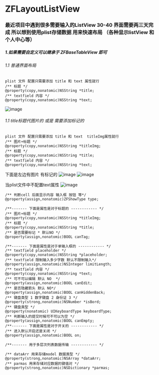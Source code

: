 # ZFLayoutListView

### 最近项目中遇到很多需要输入的ListView 30-40 界面需要两三天完成 所以想到使用plist存储数据 用来快速布局 （各种显示listView 和个人中心等）


##### 1.如果需要自定义可以继承于 ZFBaseTableView 即可

###### 1.1 普通界面布局
 
 ```
 plist 文件 配置只需要添加 title 和 text 属性就行
 /** 标题 */
@property(copy,nonatomic)NSString *title;
/** textfield 内容 */
@property(copy,nonatomic)NSString *text;

 ```
 ![image](https://github.com/linzaifei/ZFLayoutListView/blob/master/layoutImages/Simulator%20Screen%20Shot%20-%20iPhone%20X%20-%202017-12-22%20at%2013.54.08.png)
 
 ###### 1.1 title标题代图片的 或是 需要添加标记的
 
 ```
 plist 文件 配置只需要添加 title 和 text  titleImg属性就行
 /** 图片+标题 */
@property(copy,nonatomic)NSString *titleImg;
 /** 标题 */
@property(copy,nonatomic)NSString *title;
/** textfield 内容 */
@property(copy,nonatomic)NSString *text;

 ```

下面是左边有图片 有标记的
 ![image](https://github.com/linzaifei/ZFLayoutListView/blob/master/layoutImages/Simulator%20Screen%20Shot%20-%20iPhone%20X%20-%202017-12-22%20at%2013.54.23.png)
 ![image](https://github.com/linzaifei/ZFLayoutListView/blob/master/layoutImages/Simulator%20Screen%20Shot%20-%20iPhone%20X%20-%202017-12-22%20at%2013.54.34.png)
 
 当plist文件中不配置text属性
 ![image](https://github.com/linzaifei/ZFLayoutListView/blob/master/layoutImages/Simulator%20Screen%20Shot%20-%20iPhone%20X%20-%202017-12-22%20at%2013.54.37.png)


 
 
 
 





```
/** 判断cell 后面显示内容 输入框 按钮 等*/
@property(assign,nonatomic)ZFShowType type;

/**------- 下面是属性是对于标题的 ------------ */
/** 图片+标题 */
@property(copy,nonatomic)NSString *titleImg;
/** 标题 */
@property(copy,nonatomic)NSString *title;
/** 是否需要标记 * 默认NO */
@property(assign,nonatomic)BOOL canTag;

/**------- 下面是属性是对于单输入框的 ------------ */
/** textfield placeholder */
@property(copy,nonatomic)NSString *placeholder;
/** textfield 限制输入多少字数 默认不限制输入*/
@property(assign,nonatomic)NSInteger limitLength;
/** textfield 内容 */
@property(copy,nonatomic)NSString *text;
/** 可不可以编辑 默认 NO  */
@property(assign,nonatomic)BOOL canEdit;
/** 是否隐藏箭头 默认 NO*/
@property(assign,nonatomic)BOOL canHiddenBack;
/** 键盘类型 1 数字键盘 2 身份证 3 */
@property(strong,nonatomic)NSNumber *isBord;
/** 键盘类型 */
@property(nonatomic) UIKeyboardType keyboardType;
/** 判断输入的提交时候可不可以为空 */
@property(assign,nonatomic)BOOL canEmpty;
/**------- 下面是属性是对于开关的 ------------ */
/** 进入默认开启还是关闭 */
@property(assign,nonatomic)BOOL on;

/**------- 用于多层次列表数据传输 ------------ */

/** dataArr 用来存储model 数据类型 */
@property(strong,nonatomic)NSArray *dataArr;
/** parmas 用来存储对应数据的键值对 */
@property(strong,nonatomic)NSDictionary *parmas;

```
